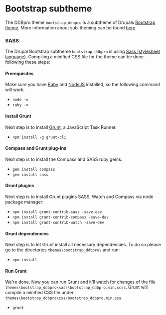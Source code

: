 # Bootstrap subtheme

The DDBpro theme ``bootstrap_ddbpro`` is a subtheme of Drupals [Bootstrap theme](https://www.drupal.org/project/bootstrap). More information about sub-theming can be found [here](https://drupal.org/node/1978010).

### SASS
The Drupal Bootstrap subtheme ``bootstrap_ddbpro`` is using [Sass (stylesheet language)](https://en.wikipedia.org/wiki/Sass_%28stylesheet_language%29). Compiling a minified CSS file for the theme can be done following these steps:

#### Prerequisites
Make sure you have [Ruby](https://www.ruby-lang.org/de/) and [NodeJS](https://nodejs.org/) installed, so the following command will work.

 - ``node -v``
 - ``ruby -v``

#### Install Grunt
Next step is to install [Grunt](http://gruntjs.com/), a JavaScript Task Runner.

 - ``npm install -g grunt-cli``

#### Compass and Grunt plug-ins
Next step is to install the Compass and SASS ruby gems:

 - ``gem install compass``
 - ``gem install sass``

#### Grunt plugins
Next step is to install Grunt plugins SASS, Watch and Compass via node package manager:

 - ``npm install grunt-contrib-sass -save-dev``
 - ``npm install grunt-contrib-compass -save-dev``
 - ``npm install grunt-contrib-watch -save-dev``

#### Grunt dependencies
Next step is to let Grunt install all necessary dependencies. To do so please go to the directories ``themes\bootstrap_ddbpro\`` and run:

 - ``npm install``

#### Run Grunt
We're done. Now you can run Grunt and it'll watch for changes of the file ``themes\bootstrap_ddbpro\sass\bootstrap_ddbpro.min.scss``. Grunt will compile a minified CSS file under ``themes\bootstrap_ddbpro\css\bootstrap_ddbpro.min.css``.

 - ``grunt``
